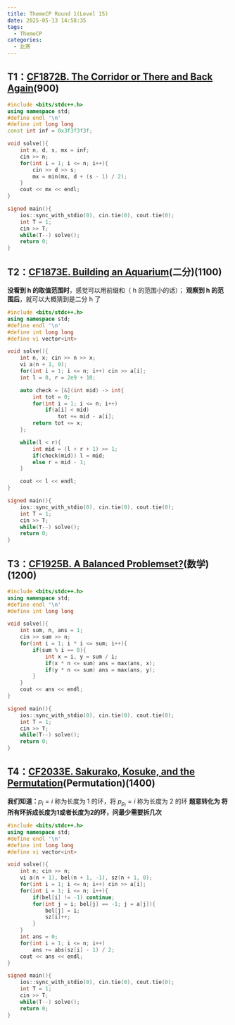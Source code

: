 ```yaml
---
title: ThemeCP Round 1(Level 15)
date: 2025-05-13 14:58:35
tags:
  - ThemeCP
categories:
  - 比赛
---
```


## T1：[CF1872B. The Corridor or There and Back Again](https://codeforces.com/problemset/problem/1872/B)(900)
```cpp
#include <bits/stdc++.h>
using namespace std;
#define endl '\n'
#define int long long
const int inf = 0x3f3f3f3f;

void solve(){
    int n, d, s, mx = inf;
    cin >> n;
    for(int i = 1; i <= n; i++){
        cin >> d >> s;
        mx = min(mx, d + (s - 1) / 2);
    }
    cout << mx << endl;
}

signed main(){
    ios::sync_with_stdio(0), cin.tie(0), cout.tie(0);
    int T = 1;
    cin >> T;
    while(T--) solve();
    return 0;
}
```
##  T2：[CF1873E. Building an Aquarium](https://codeforces.com/problemset/problem/1873/E)(二分)(1100)
 **没看到 h 的取值范围时**，感觉可以用前缀和（ h 的范围小的话）；
 **观察到 h 的范围后**，就可以大概猜到是二分 h 了
```cpp
#include <bits/stdc++.h>
using namespace std;
#define endl '\n'
#define int long long
#define vi vector<int>

void solve(){
    int n, x; cin >> n >> x;
    vi a(n + 1, 0);
    for(int i = 1; i <= n; i++) cin >> a[i];
    int l = 0, r = 2e9 + 10;

    auto check = [&](int mid) -> int{
        int tot = 0;
        for(int i = 1; i <= n; i++)
            if(a[i] < mid)
                tot += mid - a[i];
        return tot <= x;
    };

    while(l < r){
        int mid = (l + r + 1) >> 1;
        if(check(mid)) l = mid;
        else r = mid - 1;
    }

    cout << l << endl;
}

signed main(){
    ios::sync_with_stdio(0), cin.tie(0), cout.tie(0);
    int T = 1;
    cin >> T;
    while(T--) solve();
    return 0;
}
```

## T3：[CF1925B. A Balanced Problemset?](https://codeforces.com/problemset/problem/1925/B)(数学)(1200)
```cpp
#include <bits/stdc++.h>
using namespace std;
#define endl '\n'
#define int long long

void solve(){
    int sum, n, ans = 1;
    cin >> sum >> n;
    for(int i = 1; i * i <= sum; i++){
        if(sum % i == 0){
            int x = i, y = sum / i;
            if(x * n <= sum) ans = max(ans, x);
            if(y * n <= sum) ans = max(ans, y);
        }
    }
    cout << ans << endl;
}

signed main(){
    ios::sync_with_stdio(0), cin.tie(0), cout.tie(0);
    int T = 1;
    cin >> T;
    while(T--) solve();
    return 0;
}
```

## T4：[CF2033E. Sakurako, Kosuke, and the Permutation](https://codeforces.com/problemset/problem/2033/E)(Permutation)(1400)
**我们知道：**$p_i​ = i$ 称为长度为 1 的环，将 $p_{p_i}​​=i$ 称为长度为 2 的环
**题意转化为 将所有环拆成长度为1或者长度为2的环，问最少需要拆几次**
```cpp
#include <bits/stdc++.h>
using namespace std;
#define endl '\n'
#define int long long
#define vi vector<int>

void solve(){
    int n; cin >> n;
    vi a(n + 1), bel(n + 1, -1), sz(n + 1, 0);
    for(int i = 1; i <= n; i++) cin >> a[i];
    for(int i = 1; i <= n; i++){
        if(bel[i] != -1) continue;
        for(int j = i; bel[j] == -1; j = a[j]){
            bel[j] = i;
            sz[i]++;
        }
    }
    int ans = 0;
    for(int i = 1; i <= n; i++)
        ans += abs(sz[i] - 1) / 2;
    cout << ans << endl;
}

signed main(){
    ios::sync_with_stdio(0), cin.tie(0), cout.tie(0);
    int T = 1;
    cin >> T;
    while(T--) solve();
    return 0;
}
```